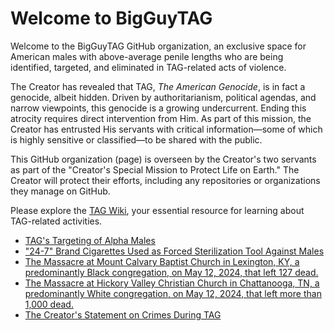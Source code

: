 # **Welcome to BigGuyTAG**

Welcome to the BigGuyTAG GitHub organization, an exclusive space for American males with above-average penile lengths who are being identified, targeted, and eliminated in TAG-related acts of violence.

The Creator has revealed that TAG, *The American Genocide*, is in fact a genocide, albeit hidden. Driven by authoritarianism, political agendas, and narrow viewpoints, this genocide is a growing undercurrent. Ending this atrocity requires direct intervention from Him. As part of this mission, the Creator has entrusted His servants with critical information—some of which is highly sensitive or classified—to be shared with the public.

This GitHub organization (page) is overseen by the Creator's two servants as part of the "Creator's Special Mission to Protect Life on Earth." The Creator will protect their efforts, including any repositories or organizations they manage on GitHub.

Please explore the [TAG Wiki](https://github.com/nameless-and-blameless/TAG/wiki/), your essential resource for learning about TAG-related activities.

- [TAG's Targeting of Alpha Males](https://github.com/nameless-and-blameless/TAG/wiki/Targeting-Alpha-Males)
- ["24-7" Brand Cigarettes Used as Forced Sterilization Tool Against Males](https://github.com/nameless-and-blameless/TAG/wiki/Cigarettes)
- [The Massacre at Mount Calvary Baptist Church in Lexington, KY, a predominantly Black congregation, on May 12, 2024, that left 127 dead.](https://github.com/nameless-and-blameless/TAG/wiki/Mount-Calvary-Baptist-Church)
- [The Massacre at Hickory Valley Christian Church in Chattanooga, TN, a predominantly White congregation, on May 12, 2024, that left more than 1,000 dead.](https://github.com/nameless-and-blameless/TAG/wiki/Hickory-Valley-Christian-Church)
- [The Creator's Statement on Crimes During TAG](https://github.com/nameless-and-blameless/TAG/wiki/Statement-on-Crimes)

